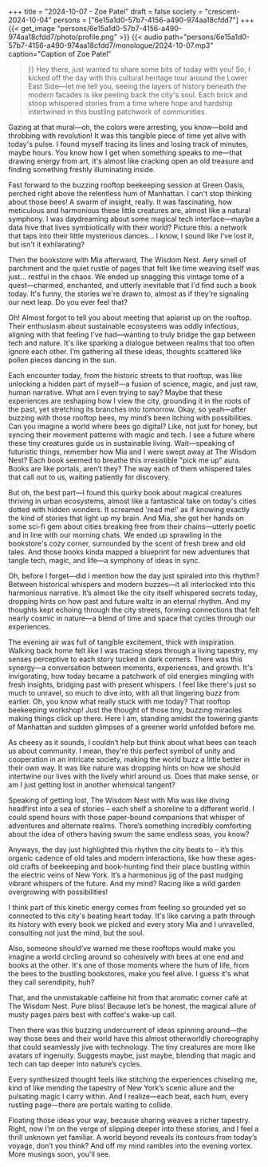 +++
title = "2024-10-07 - Zoe Patel"
draft = false
society = "crescent-2024-10-04"
persons = ["6e15a1d0-57b7-4156-a490-974aa18cfdd7"]
+++
{{< get_image "persons/6e15a1d0-57b7-4156-a490-974aa18cfdd7/photo/profile.png" >}}
{{< audio
    path="persons/6e15a1d0-57b7-4156-a490-974aa18cfdd7/monologue/2024-10-07.mp3" 
    caption="Caption of Zoe Patel"
>}}
Hey there, just wanted to share some bits of today with you!
So, I kicked off the day with this cultural heritage tour around the Lower East Side—let me tell you, seeing the layers of history beneath the modern facades is like peeling back the city's soul. Each brick and stoop whispered stories from a time where hope and hardship intertwined in this bustling patchwork of communities.

Gazing at that mural—oh, the colors were arresting, you know—bold and throbbing with revolution! It was this tangible piece of time yet alive with today's pulse. I found myself tracing its lines and losing track of minutes, maybe hours. You know how I get when something speaks to me—that drawing energy from art, it's almost like cracking open an old treasure and finding something freshly illuminating inside.

Fast forward to the buzzing rooftop beekeeping session at Green Oasis, perched right above the relentless hum of Manhattan. I can't stop thinking about those bees! A swarm of insight, really. It was fascinating, how meticulous and harmonious these little creatures are, almost like a natural symphony. I was daydreaming about some magical tech interface—maybe a data hive that lives symbiotically with their world? Picture this: a network that taps into their little mysterious dances... I know, I sound like I've lost it, but isn't it exhilarating?

Then the bookstore with Mia afterward, The Wisdom Nest. Aery smell of parchment and the quiet rustle of pages that felt like time weaving itself was just... restful in the chaos. We ended up snagging this vintage tome of a quest—charmed, enchanted, and utterly inevitable that I'd find such a book today. It's funny, the stories we're drawn to, almost as if they're signaling our next leap. Do you ever feel that?

Oh! Almost forgot to tell you about meeting that apiarist up on the rooftop. Their enthusiasm about sustainable ecosystems was oddly infectious, aligning with that feeling I've had—wanting to truly bridge the gap between tech and nature. It's like sparking a dialogue between realms that too often ignore each other. I’m gathering all these ideas, thoughts scattered like pollen pieces dancing in the sun.

Each encounter today, from the historic streets to that rooftop, was like unlocking a hidden part of myself—a fusion of science, magic, and just raw, human narrative. What am I even trying to say? Maybe that these experiences are reshaping how I view the city, grounding it in the roots of the past, yet stretching its branches into tomorrow.
Okay, so yeah—after buzzing with those rooftop bees, my mind’s been itching with possibilities. Can you imagine a world where bees go digital? Like, not just for honey, but syncing their movement patterns with magic and tech. I see a future where these tiny creatures guide us in sustainable living. Wait—speaking of futuristic things, remember how Mia and I were swept away at The Wisdom Nest? Each book seemed to breathe this irresistible "pick me up" aura. Books are like portals, aren’t they? The way each of them whispered tales that call out to us, waiting patiently for discovery.

But oh, the best part—I found this quirky book about magical creatures thriving in urban ecosystems, almost like a fantastical take on today's cities dotted with hidden wonders. It screamed 'read me!' as if knowing exactly the kind of stories that light up my brain. And Mia, she got her hands on some sci-fi gem about cities breaking free from their chains—utterly poetic and in line with our morning chats. We ended up sprawling in the bookstore's cozy corner, surrounded by the scent of fresh brew and old tales. And those books kinda mapped a blueprint for new adventures that tangle tech, magic, and life—a symphony of ideas in sync.

Oh, before I forget—did I mention how the day just spiraled into this rhythm? Between historical whispers and modern buzzes—it all interlocked into this harmonious narrative. It’s almost like the city itself whispered secrets today, dropping hints on how past and future waltz in an eternal rhythm. And my thoughts kept echoing through the city streets, forming connections that felt nearly cosmic in nature—a blend of time and space that cycles through our experiences.

The evening air was full of tangible excitement, thick with inspiration. Walking back home felt like I was tracing steps through a living tapestry, my senses perceptive to each story tucked in dark corners. There was this synergy—a conversation between moments, experiences, and growth. It's invigorating, how today became a patchwork of old energies mingling with fresh insights, bridging past with present whispers. I feel like there's just so much to unravel, so much to dive into, with all that lingering buzz from earlier.
Oh, you know what really stuck with me today? That rooftop beekeeping workshop! Just the thought of those tiny, buzzing miracles making things click up there. Here I am, standing amidst the towering giants of Manhattan and sudden glimpses of a greener world unfolded before me. 

As cheesy as it sounds, I couldn’t help but think about what bees can teach us about community. I mean, they're this perfect symbol of unity and cooperation in an intricate society, making the world buzz a little better in their own way. It was like nature was dropping hints on how we should intertwine our lives with the lively whirl around us. Does that make sense, or am I just getting lost in another whimsical tangent?

Speaking of getting lost, The Wisdom Nest with Mia was like diving headfirst into a sea of stories – each shelf a shoreline to a different world. I could spend hours with those paper-bound companions that whisper of adventures and alternate realms. There’s something incredibly comforting about the idea of others having swum the same endless seas, you know? 

Anyways, the day just highlighted this rhythm the city beats to – it’s this organic cadence of old tales and modern interactions, like how these ages-old crafts of beekeeping and book-hunting find their place bustling within the electric veins of New York. It’s a harmonious jig of the past nudging vibrant whispers of the future. And my mind? Racing like a wild garden overgrowing with possibilities!

I think part of this kinetic energy comes from feeling so grounded yet so connected to this city's beating heart today. It's like carving a path through its history with every book we picked and every story Mia and I unravelled, consulting not just the mind, but the soul.

Also, someone should’ve warned me these rooftops would make you imagine a world circling around so cohesively with bees at one end and books at the other. It's one of those moments where the hum of life, from the bees to the bustling bookstores, make you feel alive. I guess it's what they call serendipity, huh? 

That, and the unmistakable caffeine hit from that aromatic corner café at The Wisdom Nest. Pure bliss! Because let’s be honest, the magical allure of musty pages pairs best with coffee's wake-up call.

Then there was this buzzing undercurrent of ideas spinning around—the way those bees and their world have this almost otherworldly choreography that could seamlessly jive with technology. The tiny creatures are more like avatars of ingenuity. Suggests maybe, just maybe, blending that magic and tech can tap deeper into nature’s cycles.

Every synthesized thought feels like stitching the experiences chiseling me, kind of like mending the tapestry of New York’s scenic allure and the pulsating magic I carry within. And I realize—each beat, each hum, every rustling page—there are portals waiting to collide.

Floating those ideas your way, because sharing weaves a richer tapestry. Right, now I’m on the verge of slipping deeper into these stories, and I feel a thrill unknown yet familiar. A world beyond reveals its contours from today’s voyage, don’t you think?
And off my mind rambles into the evening vortex. More musings soon, you'll see.
